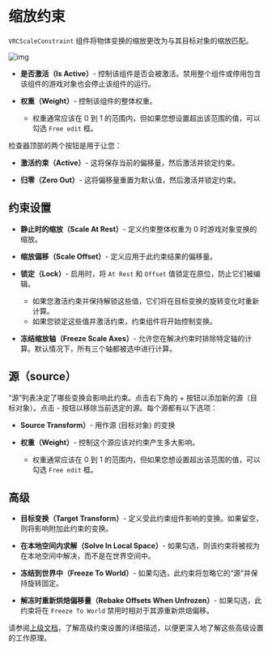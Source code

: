 # 缩放约束

`VRCScaleConstraint` 组件将物体变换的缩放更改为与其目标对象的缩放匹配。

![img](https://cn-nb1.rains3.com/docs-image/controls/vrc-scale-constraint-1.png)

- **是否激活（Is Active）**- 控制该组件是否会被激活。禁用整个组件或停用包含该组件的游戏对象也会停止该组件的运行。

- **权重（Weight）**- 控制该组件的整体权重。
  - 权重通常应该在 0 到 1 的范围内，但如果您想设置超出该范围的值，可以勾选 `Free edit` 框。

检查器顶部的两个按钮是用于让您：

- **激活约束（Active）**- 这将保存当前的偏移量，然后激活并锁定约束。

- **归零（Zero Out）**- 这将偏移量重置为默认值，然后激活并锁定约束。

## 约束设置

- **静止时的缩放（Scale At Rest）**- 定义约束整体权重为 0 时游戏对象变换的缩放。

- **缩放偏移（Scale Offset）**- 定义应用于此约束结果的偏移量。
  
- **锁定（Lock）**- 启用时，将 `At Rest` 和 `Offset` 值锁定在原位，防止它们被编辑。

  - 如果您激活约束并保持解锁这些值，它们将在目标变换的旋转变化时重新计算。
  - 如果您锁定这些值并激活约束，约束组件将开始控制变换。

- **冻结缩放轴（Freeze Scale Axes）**- 允许您在解决约束时排除特定轴的计算。默认情况下，所有三个轴都被选中进行计算。

## 源（source）

“源”列表决定了哪些变换会影响此约束。点击右下角的 + 按钮以添加新的源（目标对象）。点击 - 按钮以移除当前选定的源。每个源都有以下选项：

- **Source Transform）**- 用作源 (目标对象) 的变换
- **权重（Weight）**- 控制这个源应该对约束产生多大影响。

  - 权重通常应该在 0 到 1 的范围内，但如果您想设置超出该范围的值，可以勾选 `Free edit` 框。

## 高级

- **目标变换（Target Transform）**- 定义受此约束组件影响的变换。如果留空，则将影响附加此约束的变换。

- **在本地空间内求解（Solve In Local Space）**- 如果勾选，则该约束将被视为在本地空间中解决，而不是在世界空间中。

- **冻结到世界中（Freeze To World）**- 如果勾选，此约束将忽略它的“源”并保持旋转固定。

- **解冻时重新烘焙偏移量（Rebake Offsets When Unfrozen）**- 如果勾选，此约束将在 `Freeze To World` 禁用时相对于其源重新烘焙偏移。
  
请参阅[上级文档](./constraints#高级约束设置)，了解高级约束设置的详细描述，以便更深入地了解这些高级设置的工作原理。